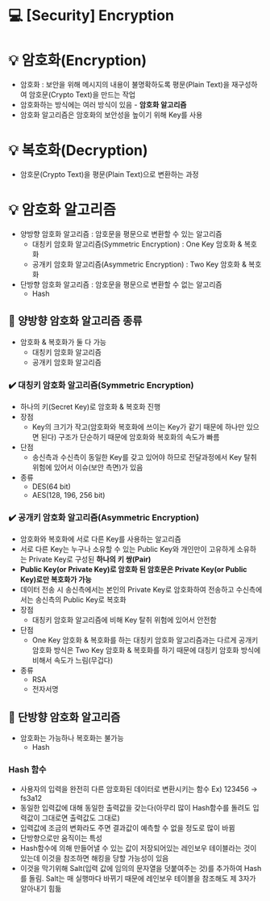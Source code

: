 💻 [Security] Encryption
=============

# 💡 암호화(Encryption) 
* 암호화 : 보안을 위해 메시지의 내용이 불명확하도록 평문(Plain Text)을 재구성하여 암호문(Crypto Text)을 만드는 작업   
* 암호화하는 방식에는 여러 방식이 있음 - **암호화 알고리즘**
* 암호화 알고리즘은 암호화의 보안성을 높이기 위해 Key를 사용   

# 💡 복호화(Decryption)
* 암호문(Crypto Text)을 평문(Plain Text)으로 변환하는 과정

# 💡 암호화 알고리즘
* 양방향 암호화 알고리즘 : 암호문을 평문으로 변환할 수 있는 알고리즘
  * 대칭키 암호화 알고리즘(Symmetric Encryption) : One Key 암호화 & 복호화
  * 공개키 암호화 알고리즘(Asymmetric Encryption) : Two Key 암호화 & 복호화 
* 단방향 암호화 알고리즘 : 암호문을 평문으로 변환할 수 없는 알고리즘
  * Hash

## 📌 양방향 암호화 알고리즘 종류
* 암호화 & 복호화가 둘 다 가능
  * 대칭키 암호화 알고리즘
  * 공개키 암호화 알고리즘

### ✔️ 대칭키 암호화 알고리즘(Symmetric Encryption)
* 하나의 키(Secret Key)로 암호화 & 복호화 진행   
* 장점   
  * Key의 크기가 작고(암호화와 복호화에 쓰이는 Key가 같기 때문에 하나만 있으면 된다) 구조가 단순하기 때문에 암호화와 복호화의 속도가 빠름
* 단점
  * 송신측과 수신측이 동일한 Key를 갖고 있어야 하므로 전달과정에서 Key 탈취 위험에 있어서 이슈(보안 측면)가 있음
* 종류
  * DES(64 bit)
  * AES(128, 196, 256 bit) 

### ✔️ 공개키 암호화 알고리즘(Asymmetric Encryption)
* 암호화와 복호화에 서로 다른 Key를 사용하는 알고리즘   
* 서로 다른 Key는 누구나 소유할 수 있는 Public Key와 개인만이 고유하게 소유하는 Private Key로 구성된 **하나의 키 쌍(Pair)**
* **Public Key(or Private Key)로 암호화 된 암호문은 Private Key(or Public Key)로만 복호화가 가능**
* 데이터 전송 시 송신측에서는 본인의 Private Key로 암호화하여 전송하고 수신측에서는 
  송신측의 Public Key로 복호화   
* 장점
  * 대칭키 암호화 알고리즘에 비해 Key 탈취 위험에 있어서 안전함    
* 단점   
  * One Key 암호화 & 복호화를 하는 대칭키 암호화 알고리즘과는 다르게 공개키 암호화 방식은 Two Key 암호화 & 복호화를 하기 때문에 대칭키 암호화 방식에 비해서 속도가 느림(무겁다)   
* 종류
  * RSA
  * 전자서명

## 📌 단방향 암호화 알고리즘
* 암호화는 가능하나 복호화는 불가능
  * Hash

### Hash 함수
* 사용자의 입력을 완전히 다른 암호화된 데이터로 변환시키는 함수 Ex) 123456 -> fs3a12   
* 동일한 입력값에 대해 동일한 출력값을 갖는다(아무리 많이 Hash함수를 돌려도 입력값이 그대로면 출력값도 그대로)   
* 입력값에 조금의 변화라도 주면 결과값이 예측할 수 없을 정도로 많이 바뀜   
* 단방향으로만 움직이는 특성   
* Hash함수에 의해 만들어낼 수 있는 값이 저장되어있는 레인보우 테이블라는 것이 있는데 이것을 참조하면 해킹을 당할 가능성이 있음   
* 이것을 막기위해 Salt(입력 값에 임의의 문자열을 덧붙여주는 것)를 추가하여 Hash를 돌림. Salt는 매 실행마다 바뀌기 때문에 레인보우 테이블을 참조해도 제 3자가 알아내기 힘듦
